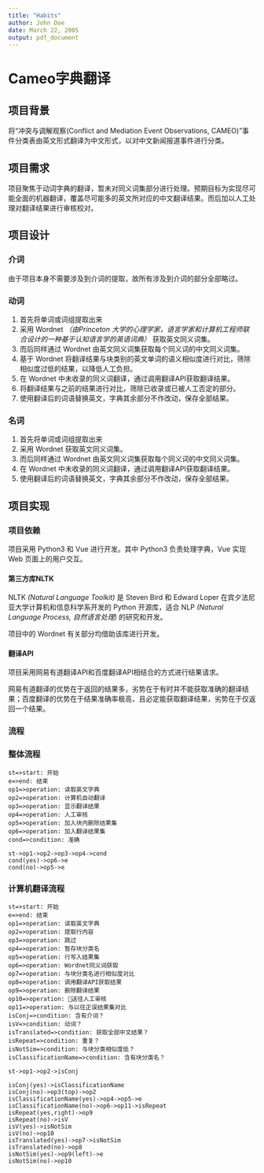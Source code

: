 ```yaml
---
title: "Habits"
author: John Doe
date: March 22, 2005
output: pdf_document
---
```


# Cameo字典翻译

## 项目背景

将“冲突与调解观察(Conflict and Mediation Event Observations, CAMEO)”事件分类表由英文形式翻译为中文形式，以对中文新闻报道事件进行分类。

## 项目需求

项目聚焦于动词字典的翻译，暂未对同义词集部分进行处理。预期目标为实现尽可能全面的机器翻译，覆盖尽可能多的英文所对应的中文翻译结果。而后加以人工处理对翻译结果进行审核校对。

## 项目设计

### 介词

由于项目本身不需要涉及到介词的提取，故所有涉及到介词的部分全部略过。

### 动词

1. 首先将单词或词组提取出来
2. 采用 Wordnet *（由Princeton 大学的心理学家，语言学家和计算机工程师联合设计的一种基于认知语言学的英语词典）* 获取英文同义词集。
3. 而后同样通过 Wordnet 由英文同义词集获取每个同义词的中文同义词集。
4. 基于 Wordnet 将翻译结果与块类别的英文单词的语义相似度进行对比，筛除相似度过低的结果，以降低人工负担。
5. 在 Wordnet 中未收录的同义词翻译，通过调用翻译API获取翻译结果。
6. 将翻译结果与之前的结果进行对比，筛除已收录或已被人工否定的部分。
7. 使用翻译后的词语替换英文，字典其余部分不作改动，保存全部结果。

### 名词

1. 首先将单词或词组提取出来
2. 采用 Wordnet 获取英文同义词集。
3. 而后同样通过 Wordnet 由英文同义词集获取每个同义词的中文同义词集。
4. 在 Wordnet 中未收录的同义词翻译，通过调用翻译API获取翻译结果。
5. 使用翻译后的词语替换英文，字典其余部分不作改动，保存全部结果。

## 项目实现

### 项目依赖

项目采用 Python3 和 Vue 进行开发。其中 Python3 负责处理字典，Vue 实现 Web 页面上的用户交互。

#### 第三方库NLTK

NLTK *(Natural Language Toolkit)* 是 Steven Bird 和 Edward Loper 在宾夕法尼亚大学计算机和信息科学系开发的 Python 开源库，适合 NLP *(Natural Language Process, 自然语言处理)* 的研究和开发。

项目中的 Wordnet 有关部分均借助该库进行开发。

#### 翻译API

项目采用网易有道翻译API和百度翻译API相结合的方式进行结果请求。

网易有道翻译的优势在于返回的结果多，劣势在于有时并不能获取准确的翻译结果；百度翻译的优势在于结果准确率极高，且必定能获取翻译结果，劣势在于仅返回一个结果。

### 流程


### 整体流程

```flow
st=>start: 开始
e=>end: 结束
op1=>operation: 读取英文字典
op2=>operation: 计算机自动翻译
op3=>operation: 显示翻译结果
op4=>operation: 人工审核
op5=>operation: 加入块内删除结果集
op6=>operation: 加入翻译结果集
cond=>condition: 准确

st->op1->op2->op3->op4->cond
cond(yes)->op6->e
cond(no)->op5->e
```

### 计算机翻译流程

<div style="weight: 300;height:600">

```flow
st=>start: 开始
e=>end: 结束
op1=>operation: 读取英文字典
op2=>operation: 提取行内容
op3=>operation: 跳过
op4=>operation: 暂存块分类名
op5=>operation: 行写入结果集
op6=>operation: Wordnet同义词获取
op7=>operation: 与块分类名进行相似度对比
op8=>operation: 调用翻译API获取结果
op9=>operation: 删除翻译结果
op10=>operation: 送往人工审核
op11=>operation: 与以往正误结果集对比
isConj=>condition: 含有介词？
isV=>condition: 动词？
isTranslated=>condition: 获取全部中文结果？
isRepeat=>condition: 重复？
isNotSim=>condition: 与块分类相似度低？
isClassificationName=>condition: 含有块分类名？

st->op1->op2->isConj

isConj(yes)->isClassificationName
isConj(no)->op3(top)->op2
isClassificationName(yes)->op4->op5->e
isClassificationName(no)->op6->op11->isRepeat
isRepeat(yes,right)->op9
isRepeat(no)->isV
isV(yes)->isNotSim
isV(no)->op10
isTranslated(yes)->op7->isNotSim
isTranslated(no)->op8
isNotSim(yes)->op9(left)->e
isNotSim(no)->op10
```

</div>